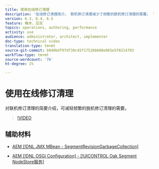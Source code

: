 ```yaml
---
title: 使用在线修订清理
description: '在线修订清理简介。 联机修订清理减少了频繁的脱机修订清理的需要。 '
version: 6.3, 6.4, 6.5
feature: 橡木，压实
topics: operations, authoring, performance
activity: use
audience: administrator, architect, implementer
doc-type: technical video
translation-type: tm+mt
source-git-commit: b040bdf97df39c45f175288608e965e5f0214703
workflow-type: tm+mt
source-wordcount: '76'
ht-degree: 1%

---
```



# 使用在线修订清理

对联机修订清理的简要介绍，可减轻频繁的脱机修订清理的需要。

>[!VIDEO](https://video.tv.adobe.com/v/17004/?quality=12&learn=on)

## 辅助材料

* [AEM [!DNL JMX MBean - SegmentRevisionGarbageCollection]](http://localhost:4502/system/console/jmx/org.apache.jackrabbit.oak%3Aname%3DSegment+node+store+revision+garbage+collection%2Ctype%3DSegmentRevisionGarbageCollection)

* [AEM [!DNL OSGi Configuration]  -  [!UICONTROL Oak Segment NodeStore服务]](http://localhost:4502/system/console/configMgr/org.apache.jackrabbit.oak.segment.SegmentNodeStoreService)

